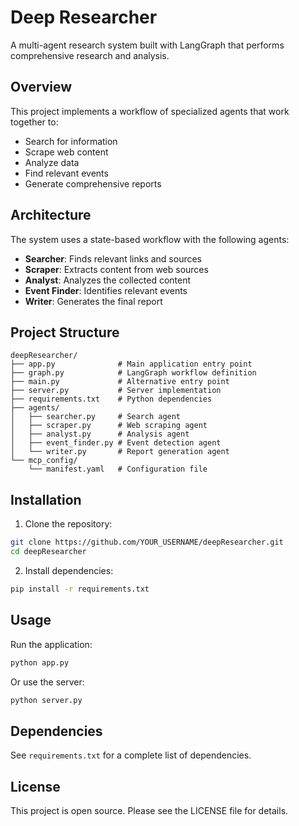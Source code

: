 # Deep Researcher

A multi-agent research system built with LangGraph that performs comprehensive research and analysis.

## Overview

This project implements a workflow of specialized agents that work together to:
- Search for information
- Scrape web content
- Analyze data
- Find relevant events
- Generate comprehensive reports

## Architecture

The system uses a state-based workflow with the following agents:
- **Searcher**: Finds relevant links and sources
- **Scraper**: Extracts content from web sources
- **Analyst**: Analyzes the collected content
- **Event Finder**: Identifies relevant events
- **Writer**: Generates the final report

## Project Structure

```
deepResearcher/
├── app.py              # Main application entry point
├── graph.py            # LangGraph workflow definition
├── main.py             # Alternative entry point
├── server.py           # Server implementation
├── requirements.txt    # Python dependencies
├── agents/
│   ├── searcher.py     # Search agent
│   ├── scraper.py      # Web scraping agent
│   ├── analyst.py      # Analysis agent
│   ├── event_finder.py # Event detection agent
│   └── writer.py       # Report generation agent
└── mcp_config/
    └── manifest.yaml   # Configuration file
```

## Installation

1. Clone the repository:
```bash
git clone https://github.com/YOUR_USERNAME/deepResearcher.git
cd deepResearcher
```

2. Install dependencies:
```bash
pip install -r requirements.txt
```

## Usage

Run the application:
```bash
python app.py
```

Or use the server:
```bash
python server.py
```

## Dependencies

See `requirements.txt` for a complete list of dependencies.

## License

This project is open source. Please see the LICENSE file for details.

